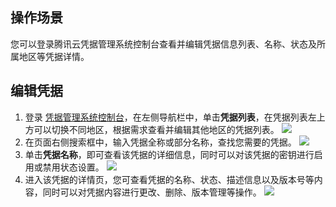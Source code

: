 ## 操作场景
您可以登录腾讯云凭据管理系统控制台查看并编辑凭据信息列表、名称、状态及所属地区等凭据详情。
## 编辑凭据
1. 登录 [凭据管理系统控制台](https://console.cloud.tencent.com/ssm)，在左侧导航栏中，单击**凭据列表**，在凭据列表左上方可以切换不同地区，根据需求查看并编辑其他地区的凭据列表。
![](https://main.qcloudimg.com/raw/80f5f296efb2febbc25aff97d1e4feeb.png)
2. 在页面右侧搜索框中，输入凭据全称或部分名称，查找您需要的凭据。
![](https://main.qcloudimg.com/raw/cb77abb0efee0e4eb495c18141b84e2b.png)
3. 单击**凭据名称**，即可查看该凭据的详细信息，同时可以对该凭据的密钥进行启用或禁用状态设置。
![](https://main.qcloudimg.com/raw/ae32cec6f9c3c878d815995e3fdbd502.png)
4. 进入该凭据的详情页，您可查看凭据的名称、状态、描述信息以及版本号等内容，同时可以对凭据内容进行更改、删除、版本管理等操作。
![](https://main.qcloudimg.com/raw/9b387752ddfb8b8d62ae09f8a1562bd9.png)
